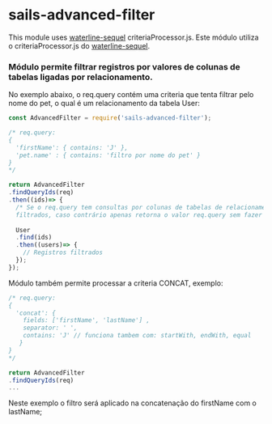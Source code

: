 # sails-advanced-filter

This module uses [waterline-sequel](https://github.com/balderdashy/waterline-sequel) criteriaProcessor.js.
Este módulo utiliza o criteriaProcessor.js do [waterline-sequel](https://github.com/balderdashy/waterline-sequel).

### Módulo permite filtrar registros por valores de colunas de tabelas ligadas por relacionamento.

No exemplo abaixo, o req.query contém uma criteria que tenta filtrar pelo nome do pet, o qual é um relacionamento da tabela User:

```javascript
const AdvancedFilter = require('sails-advanced-filter');

/* req.query:
{
  'firstName': { contains: 'J' },
  'pet.name' : { contains: 'filtro por nome do pet' }
}
*/

return AdvancedFilter
.findQueryIds(req)
.then((ids)=> {
  /* Se o req.query tem consultas por colunas de tabelas de relacionamento, retorna os ids dos registros
  filtrados, caso contrário apenas retorna o valor req.query sem fazer a consulta.*/
  
  User
  .find(ids)
  .then((users)=> {
    // Registros filtrados
  });
});
```

Módulo também permite processar a criteria CONCAT, exemplo:

```javascript
/* req.query:
{
  'concat': { 
    fields: ['firstName', 'lastName'] ,
    separator: ' ',
    contains: 'J' // funciona tambem com: startWith, endWith, equal
   }
}
*/

return AdvancedFilter
.findQueryIds(req)
...
```

Neste exemplo o filtro será aplicado na concatenação do firstName com o lastName;
